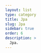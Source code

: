 ```yaml
---
layout: list
type: category
title: Jpa
slug: Jpa
sidebar: true
order: 6
description: >
  Jpa.
---
```

